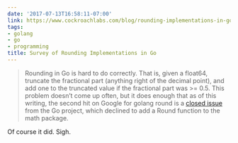 ```yaml
---
date: '2017-07-13T16:58:11-07:00'
link: https://www.cockroachlabs.com/blog/rounding-implementations-in-go/
tags:
- golang
- go
- programming
title: Survey of Rounding Implementations in Go
---
```


>Rounding in Go is hard to do correctly. That is, given a float64, truncate the fractional part (anything right of the decimal point), and add one to the truncated value if the fractional part was >= 0.5. This problem doesn’t come up often, but it does enough that as of this writing, the second hit on Google for golang round is a [closed issue](https://github.com/golang/go/issues/4594) from the Go project, which declined to add a Round function to the math package.

Of course it did. Sigh.
